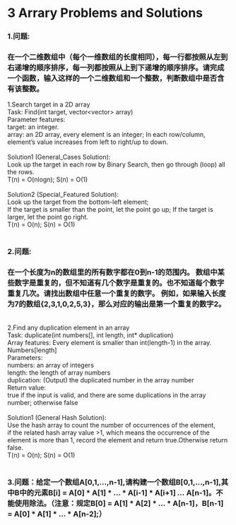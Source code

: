 3 Arrary Problems and Solutions 
====

### 1.问题:<br/>
### 在一个二维数组中（每个一维数组的长度相同），每一行都按照从左到右递增的顺序排序，每一列都按照从上到下递增的顺序排序。请完成一个函数，输入这样的一个二维数组和一个整数，判断数组中是否含有该整数。<br/>

1.Search target in a 2D array<br/>
Task: Find(int target, vector<vector<int>> array)<br/>
Parameter features:<br/>
target:  an integer.<br/> 
array:  an 2D array, every element is an integer; In each row/column, element’s value increases from left to right/up to down.<br/>
<br/>
Solution1 (General_Cases Solution):<br/>
Look up the target in each row by Binary Search, then go through (loop) all the rows.<br/>
T(n) = O(nlogn); S(n) = O(1)<br/>
<br/>
Solution2 (Special_Featured Solution):<br/>
Look up the target from the bottom-left element;<br/> 
If the target is smaller than the point, let the point go up; If the target is larger, let the point go right.<br/>
T(n) = O(n); S(n) = O(1)<br/>
<br/>
  
### 2.问题:<br/>
### 在一个长度为n的数组里的所有数字都在0到n-1的范围内。 数组中某些数字是重复的，但不知道有几个数字是重复的。也不知道每个数字重复几次。请找出数组中任意一个重复的数字。 例如，如果输入长度为7的数组{2,3,1,0,2,5,3}，那么对应的输出是第一个重复的数字2。<br/>
<br/>
2.Find any duplication element in an array<br/>
Task: duplicate(int numbers[], int length, int* duplication)<br/>
Array features: Every element is smaller than int(length-1) in the array. Numbers[length]<br/>
Parameters:<br/>
numbers:    an array of integers<br/>
length:      the length of array numbers<br/>
duplication:  (Output) the duplicated number in the array number<br/>
Return value:<br/>
true if the input is valid, and there are some duplications in the array number; otherwise false<br/>
<br/>
Solution1 (General Hash Solution):<br/>
Use the hash array to count the number of occurrences of the element,<br/>
if the related hash array value >1, which means the occurrence of the element is more than 1, record the element and return true.Otherwise return false.<br/>
T(n) = O(n); S(n) = O(1)<br/>
<br/>

### 3.问题：给定一个数组A[0,1,...,n-1],请构建一个数组B[0,1,...,n-1],其中B中的元素B[i] = A[0] * A[1] * ... * A[i-1] * A[i+1] *...* A[n-1]。不能使用除法。（注意：规定B[0] = A[1] * A[2] * ... * A[n-1]，B[n-1] = A[0] * A[1] * ... * A[n-2];）<br/>
